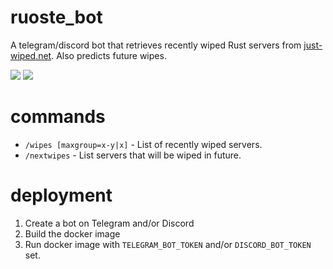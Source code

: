 # ruoste_bot

A telegram/discord bot that retrieves recently wiped Rust servers from
[just-wiped.net](https://just-wiped.net). Also predicts future wipes.

![](https://raine.github.io/ruoste_bot/wipes.png?1)
![](https://raine.github.io/ruoste_bot/discord.png)

# commands

- `/wipes [maxgroup=x-y|x]` - List of recently wiped servers.
- `/nextwipes` - List servers that will be wiped in future.

# deployment

1. Create a bot on Telegram and/or Discord
2. Build the docker image
3. Run docker image with `TELEGRAM_BOT_TOKEN` and/or `DISCORD_BOT_TOKEN` set.
